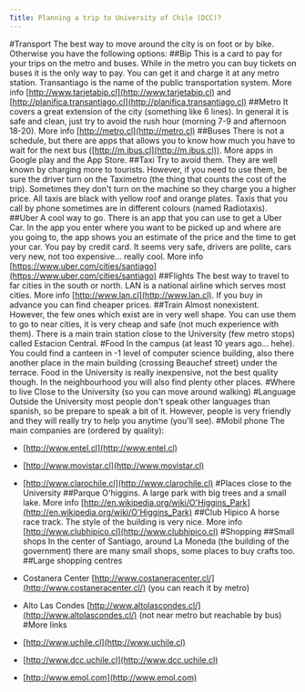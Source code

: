 ```yaml
---
Title: Planning a trip to University of Chile (DCC)?
---
```


#Transport
The best way to move around the city is on foot or by bike. Otherwise you have the following options:
##Bip
This is a card to pay for your trips on the metro and buses. While in the metro you can buy tickets on buses it is the only way to pay. You can get it and charge it at any metro station. Transantiago is the name of the public transportation system. More info [http://www.tarjetabip.cl](http://www.tarjetabip.cl) and [http://planifica.transantiago.cl](http://planifica.transantiago.cl)
##Metro
It covers a great extension of the city (something like 6 lines). In general it is safe and clean, just try to avoid the rush hour (morning 7-9 and afternoon 18-20). More info [http://metro.cl](http://metro.cl)
##Buses
There is not a schedule, but there are apps that allows you to know how much you have to wait for the next bus ([http://m.ibus.cl](http://m.ibus.cl)). More apps in Google play and the App Store.
##Taxi
Try to avoid them. They are well known by charging more to tourists. However, if you need to use them, be sure the driver turn on the Taximetro (the thing that counts the cost of the trip). Sometimes they don't turn on the machine so they charge you a higher price.  All taxis are black with yellow roof and orange plates. Taxis that you call by phone sometimes are in different colours (named Radiotaxis).
##Uber
A cool way to go. There is an app that you can use to get a Uber Car. In the app you enter where you want to be picked up and where are you going to, the app shows you an estimate of the price and the time to get your car. You pay by credit card.
It seems very safe, drivers are polite, cars very new, not too expensive... really cool. More info [https://www.uber.com/cities/santiago](https://www.uber.com/cities/santiago)
##Flights
The best way to travel to far cities in the south or north. LAN is a national airline which serves most cities. More info [http://www.lan.cl](http://www.lan.cl). If you buy in advance you can find cheaper prices.
##Train
Almost nonexistent. However, the few ones which exist are in very well shape. You can use them to go to near cities, it is very cheap and safe (not much experience with them). There is a main train station close to the University (few metro stops) called Estacion Central. 
#Food
In the campus (at least 10 years ago... hehe). You could find a canteen in -1 level of computer science building, also there another place in the main building (crossing Beauchef street) under the terrace. Food in the University is really inexpensive, not the best quality though. In the neighbourhood you will also find plenty other places.
#Where to live
Close to the University (so you can move around walking)
#Language
Outside the University most people don't speak other languages than spanish, so be prepare to speak a bit of it. However, people is very friendly and they will really try to help you anytime (you'll see).
#Mobil phone
The main companies are (ordered by quality):


- [http://www.entel.cl](http://www.entel.cl)
- [http://www.movistar.cl](http://www.movistar.cl)
- [http://www.clarochile.cl](http://www.clarochile.cl)
#Places close to the University
##Parque O'higgins. 
A large park with big trees and a small lake. More info [http://en.wikipedia.org/wiki/O'Higgins_Park](http://en.wikipedia.org/wiki/O'Higgins_Park)
##Club Hipico
A horse race track. The style of the building is very nice. More info [http://www.clubhipico.cl](http://www.clubhipico.cl)
#Shopping
##Small shops
In the center of Santiago, around La Moneda (the building of the government) there are many small shops, some places to buy crafts too. 
##Large shopping centres

- Costanera Center [http://www.costaneracenter.cl/](http://www.costaneracenter.cl/)  (you can reach it by metro)
- Alto Las Condes [http://www.altolascondes.cl/](http://www.altolascondes.cl/) (not near metro but reachable by bus)
#More links

- [http://www.uchile.cl](http://www.uchile.cl)
- [http://www.dcc.uchile.cl](http://www.dcc.uchile.cl)
- [http://www.emol.com](http://www.emol.com)
